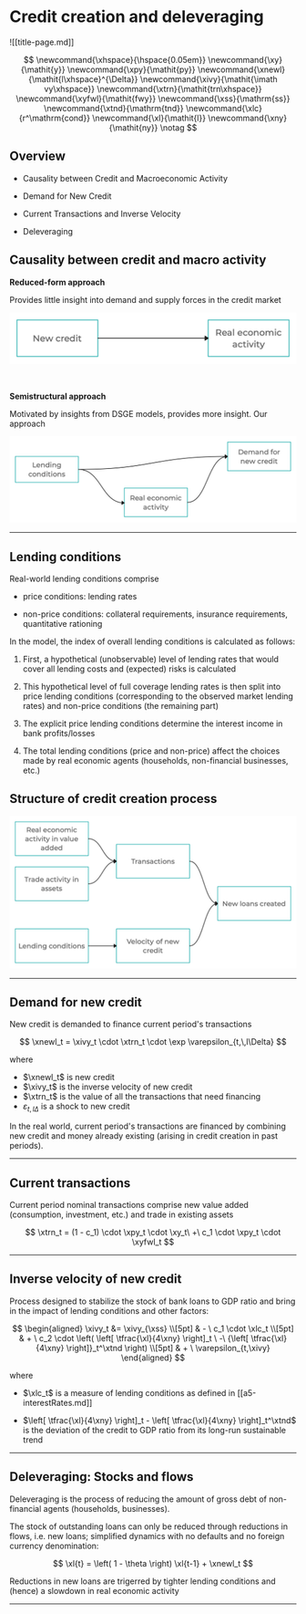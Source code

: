 
# Credit creation and deleveraging

![[title-page.md]]


$$
\newcommand{\xhspace}{\hspace{0.05em}}
\newcommand{\xy}{\mathit{y}}
\newcommand{\xpy}{\mathit{py}}
\newcommand{\xnewl}{\mathit{l\xhspace}^{\Delta}}
\newcommand{\xivy}{\mathit{\imath vy\xhspace}}
\newcommand{\xtrn}{\mathit{trn\xhspace}}
\newcommand{\xyfwl}{\mathit{fwy}}
\newcommand{\xss}{\mathrm{ss}}
\newcommand{\xtnd}{\mathrm{tnd}}
\newcommand{\xlc}{r^\mathrm{cond}}
\newcommand{\xl}{\mathit{l}}
\newcommand{\xny}{\mathit{ny}}
\notag
$$


## Overview


* Causality between Credit and Macroeconomic Activity

* Demand for New Credit

* Current Transactions and Inverse Velocity

* Deleveraging



## Causality between credit and macro activity

__Reduced-form approach__

Provides little insight into demand and supply forces in the credit market

![Reduced-form approach](reduced-form-credit-creation.png)

<br/>

__Semistructural approach__

Motivated by insights from DSGE models, provides more insight. Our approach

![Semistructural credit creation](structural-credit-creation.png)


--------------------------------------------------------------------------------


## Lending conditions

Real-world lending conditions comprise

* price conditions: lending rates

* non-price conditions: collateral requirements, insurance requirements, quantitative rationing

In the model, the index of overall lending conditions is calculated as follows:

1. First, a hypothetical (unobservable) level of lending rates that would cover all lending costs and (expected) risks is calculated

2. This hypothetical level of full coverage lending rates is then split into price lending conditions (corresponding to the observed market lending rates) and non-price conditions (the remaining part)

3. The explicit price lending conditions determine the interest income in bank profits/losses

4. The total lending conditions (price and non-price) affect the choices made by real economic agents (households, non-financial businesses, etc.)



## Structure of credit creation process



![Structure of credit creation process](credit-creation.png)



--------------------------------------------------------------------------------


## Demand for new credit

New credit is demanded to finance current period's transactions

$$
\xnewl_t = \xivy_t \cdot \xtrn_t \cdot \exp \varepsilon_{t,\,l\Delta}
$$

where

* $\xnewl_t$ is new credit
* $\xivy_t$ is the inverse velocity of new credit
* $\xtrn_t$ is the value of all the transactions that need financing
* $\varepsilon_{t,\,l\Delta}$ is a shock to new credit

In the real world, current period's transactions are financed by combining new credit and money already existing (arising in credit creation in past
periods).


--------------------------------------------------------------------------------


## Current transactions

Current period nominal transactions comprise new value added (consumption,
investment, etc.) and trade in existing assets

$$
\xtrn_t = (1 - c_1) \cdot \xpy_t \cdot \xy_t\ +\ c_1 \cdot \xpy_t \cdot \xyfwl_t
$$


--------------------------------------------------------------------------------


## Inverse velocity of new credit

Process designed to stabilize the stock of bank loans to GDP ratio and
bring in the impact of lending conditions and other factors:

$$
\begin{aligned}
\xivy_t &= \xivy_{\xss} \\[5pt]
& - \ c_1 \cdot \xlc_t \\[5pt]
& + \ c_2 \cdot \left( \left[ \tfrac{\xl}{4\xny} \right]_t
\ -\ {\left[ \tfrac{\xl}{4\xny} \right]}_t^\xtnd \right) \\[5pt]
& + \ \varepsilon_{t,\xivy}
\end{aligned}
$$

where

* $\xlc_t$ is a measure of lending conditions as defined in [[a5-interestRates.md]]

* $\left[ \tfrac{\xl}{4\xny} \right]_t - \left[ \tfrac{\xl}{4\xny} \right]_t^\xtnd$
  is the deviation of the credit to GDP ratio from its long-run sustainable
  trend



--------------------------------------------------------------------------------


## Deleveraging: Stocks and flows


Deleveraging is the process of reducing the amount of gross debt of
non-financial agents (households, businesses).

The stock of outstanding loans can only be reduced through reductions in
flows, i.e. new loans; simplified dynamics with no defaults and no foreign
currency denomination:

$$
\xl{t} = \left( 1 - \theta \right) \xl{t-1} + \xnewl_t
$$

Reductions in new loans are trigerred by tighter lending conditions and
(hence) a slowdown in real economic activity

---

